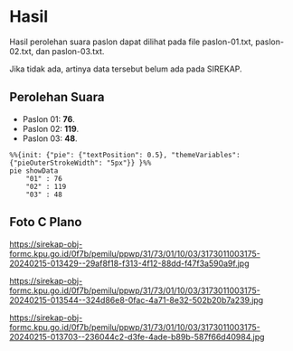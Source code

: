 # Hasil

Hasil perolehan suara paslon dapat dilihat pada file paslon-01.txt, paslon-02.txt, dan paslon-03.txt.

Jika tidak ada, artinya data tersebut belum ada pada SIREKAP.

## Perolehan Suara

 * Paslon 01: **76**.
 * Paslon 02: **119**.
 * Paslon 03: **48**.

```mermaid
%%{init: {"pie": {"textPosition": 0.5}, "themeVariables": {"pieOuterStrokeWidth": "5px"}} }%%
pie showData
    "01" : 76
    "02" : 119
    "03" : 48
```
## Foto C Plano

https://sirekap-obj-formc.kpu.go.id/0f7b/pemilu/ppwp/31/73/01/10/03/3173011003175-20240215-013429--29af8f18-f313-4f12-88dd-f47f3a590a9f.jpg

https://sirekap-obj-formc.kpu.go.id/0f7b/pemilu/ppwp/31/73/01/10/03/3173011003175-20240215-013544--324d86e8-0fac-4a71-8e32-502b20b7a239.jpg

https://sirekap-obj-formc.kpu.go.id/0f7b/pemilu/ppwp/31/73/01/10/03/3173011003175-20240215-013703--236044c2-d3fe-4ade-b89b-587f66d40984.jpg
